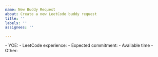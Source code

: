 ```yaml
---
name: New Buddy Request
about: Create a new LeetCode buddy request
title: ''
labels: ''
assignees: ''

---
```


<!---
Please make an effort to fill out all the information below. 
** YOE: your number of professional years in the tech industry. Enter "Student" if you are a student.
** LeetCode experience: include the number of question solved and the highest level of difficulty you are currently comfortable with (easy/medium/hard) (e.g. 150 problems solved, mostly medium)
** Expected commitment: how many hours per week you would like to study with your partner.
** Available time: your time zone and available time windows during the week (e.g. 9-10pm EST every Tue-Thur-Sat)
** Other: Any information you would like to share with potential buddies (your goals, activities you would like to do together, some details about your experience, etc.)

---!>
- YOE:
- LeetCode experience: 
- Expected commitment: 
- Available time
- Other:
